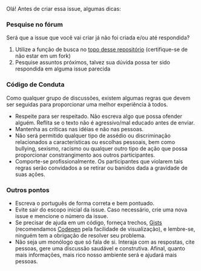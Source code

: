 Olá! Antes de criar essa issue, algumas dicas:

### Pesquise no fórum
Será que a issue que você vai criar já não foi criada e/ou até respondida?

1. Utilize a função de busca no [topo desse repositório](https://github.com/react-brasil/forum/issues?q=is%3Aissue+is%3Aopen+sort%3Aupdated-desc) (certifique-se de não estar em um fork)
2. Pesquise assuntos próximos, talvez sua dúvida possa ter sido respondida em alguma issue parecida

### Código de Conduta
Como qualquer grupo de discussões, existem algumas regras que devem ser seguidas para proporcionar uma melhor experiência à todos.

* Respeite para ser respeitado. Não escreva algo que possa ofender alguém. Reflita se o texto não é agressivo/mal educado antes de enviar.
* Mantenha as críticas nas idéias e não nas pessoas.
* Não será permitido qualquer tipo de assédio ou discriminação relacionados a características ou escolhas pessoais, bem como bullying, sexismo, racismo ou qualquer outro tipo de ação que possa proporcionar constrangimento aos outros participantes.
* Comporte-se profissionalmente. Os participantes que violarem tais regras serão convidados a se retirar ou banidos dada a gravidade de suas ações.

### Outros pontos
* Escreva o português de forma correta e bem pontuado.
* Evite sair do escopo inicial da issue. Caso necessário, crie uma nova issue e mencione o número da issue.
* Se precisar de ajuda em um código, forneça trechos, [Gists](https://gist.github.com/) (recomendamos [Codepen](https://codepen.io/) pela facilidade de visualização), e lembre-se, ninguém tem a obrigação de resolver seu problema.
* Não seja um monólogo que só fala de si. Interaja com as respostas, cite pessoas, gere uma discussão saudável e construtiva. Afinal, quanto mais informações, mais rico nosso ambiente será e ajudará mais pessoas.

